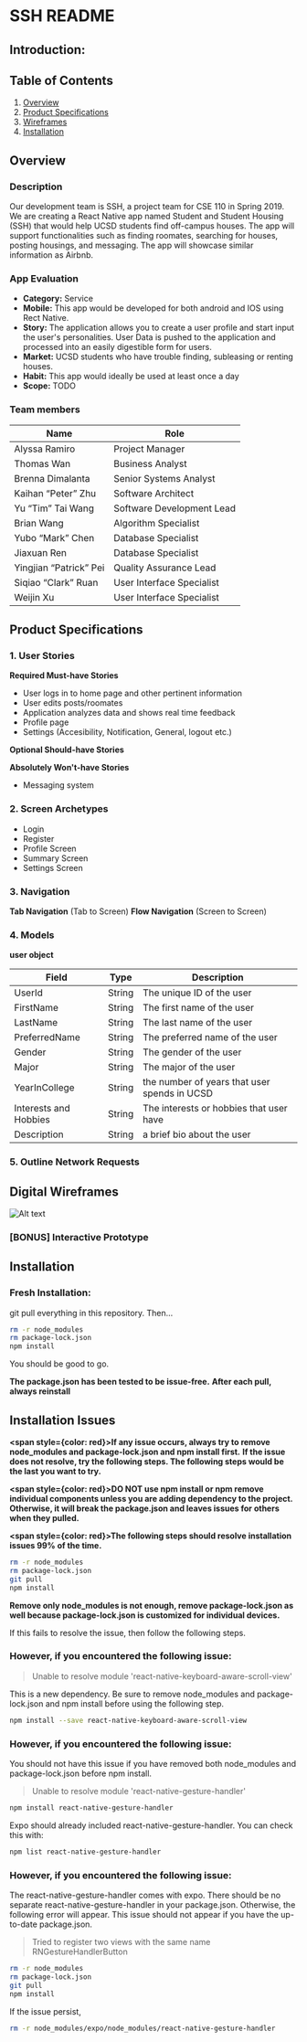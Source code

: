 # SSH README


## Introduction: 
## Table of Contents
1. [Overview](#Overview)
2. [Product Specifications](#Product-Specifications)
3. [Wireframes](#Digital-Wireframes)
4. [Installation](#Installation)
## Overview 
### Description
Our development team is SSH, a project team for CSE 110 in Spring 2019. We are creating a React Native app named Student and Student Housing (SSH) that would help UCSD students find off-campus houses. The app will support functionalities such as finding roomates, searching for houses, posting housings, and messaging. The app will showcase similar information as Airbnb.

### App Evaluation
- **Category:** Service
- **Mobile:** This app would be developed for both android and IOS using Rect Native. 
- **Story:** The application allows you to create a user profile and start input the user's personalities. User Data is pushed to the application and processed into an easily digestible form for users.
- **Market:** UCSD students who have trouble finding, subleasing or renting houses.
- **Habit:** This app would ideally be used at least once a day
- **Scope:** TODO

### Team members

| Name                   | Role                      |
|------------------------|---------------------------|
| Alyssa Ramiro          | Project Manager           |
| Thomas Wan             | Business Analyst          |
| Brenna Dimalanta       | Senior Systems Analyst    |
| Kaihan “Peter” Zhu     | Software Architect        |
| Yu “Tim” Tai Wang      | Software Development Lead |
| Brian Wang             | Algorithm Specialist      |
| Yubo “Mark” Chen       | Database Specialist       |
| Jiaxuan Ren            | Database Specialist       |
| Yingjian “Patrick” Pei | Quality Assurance Lead    |
| Siqiao “Clark” Ruan    | User Interface Specialist |
| Weijin Xu              | User Interface Specialist |


## Product Specifications
### 1. User Stories

**Required Must-have Stories**

* User logs in to home page and other pertinent information
* User edits posts/roomates
* Application analyzes data and shows real time feedback
* Profile page 
* Settings (Accesibility, Notification, General, logout etc.)

**Optional Should-have Stories**

**Absolutely Won't-have Stories**

* Messaging system

### 2. Screen Archetypes
* Login 
* Register 
* Profile Screen 
* Summary Screen
* Settings Screen

### 3. Navigation

**Tab Navigation** (Tab to Screen)
**Flow Navigation** (Screen to Screen)


### 4. Models

**user object**

| Field                 | Type    | Description                                  |
|-----------------------|---------|----------------------------------------------|
| UserId                | String  | The unique ID of the user                    |
| FirstName             | String  | The first name of the user                   |
| LastName              | String  | The last name of the user                    |
| PreferredName         | String  | The preferred name of the user               |
| Gender                | String  | The gender of the user                       |
| Major                 | String  | The major of the user                        |
| YearInCollege         | String  | the number of years that user spends in UCSD |
| Interests and Hobbies | String  | The interests or hobbies that user have      |
| Description           | String  | a brief bio about the user                   |

### 5. Outline Network Requests

## Digital Wireframes
![Alt text](/img_assets/Wireframes.png?raw=true "Wireframes")
### [BONUS] Interactive Prototype


## Installation

### Fresh Installation: 
git pull everything in this repository. Then... 
```bash
rm -r node_modules
rm package-lock.json
npm install
```

You should be good to go. 

**The package.json has been tested to be issue-free.**
**After each pull, always reinstall**

## Installation Issues

**<span style={color: red}>If any issue occurs, always try to remove node_modules and package-lock.json and npm install first.</span>**
**If the issue does not resolve, try the following steps. The following steps would be the last you want to try.**

**<span style={color: red}>DO NOT use npm install or npm remove individual components unless you are adding dependency to the project. Otherwise, it will break the package.json and leaves issues for others when they pulled.</span>**

**<span style={color: red}>The following steps should resolve installation issues 99% of the time.</span>**

```bash
rm -r node_modules
rm package-lock.json
git pull
npm install
```

**Remove only node_modules is not enough, remove package-lock.json as well because package-lock.json is customized for individual devices.**

If this fails to resolve the issue, then follow the following steps. 

### However, if you encountered the following issue: 

> Unable to resolve module 'react-native-keyboard-aware-scroll-view'

This is a new dependency. Be sure to remove node_modules and package-lock.json and npm install before using the following step. 

```bash
npm install --save react-native-keyboard-aware-scroll-view
```

### However, if you encountered the following issue: 

You should not have this issue if you have removed both node_modules and package-lock.json before npm install. 

> Unable to resolve module 'react-native-gesture-handler'

```bash
npm install react-native-gesture-handler
```

Expo should already included react-native-gesture-handler. You can check this with: 

```bash
npm list react-native-gesture-handler
```

### However, if you encountered the following issue: 

The react-native-gesture-handler comes with expo. There should be no separate react-native-gesture-handler in your package.json. 
Otherwise, the following error will appear. This issue should not appear if you have the up-to-date package.json. 

> Tried to register two views with the same name RNGestureHandlerButton

```bash
rm -r node_modules
rm package-lock.json
git pull
npm install
```

If the issue persist, 

```bash
rm -r node_modules/expo/node_modules/react-native-gesture-handler
```
